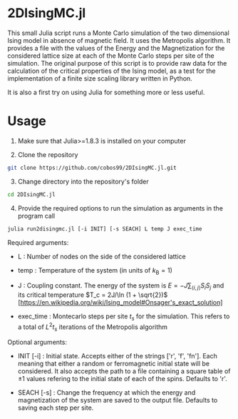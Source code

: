# 2DIsingMC.jl
This small Julia script runs a Monte Carlo simulation of the two dimensional Ising model in absence of magnetic field. It uses the Metropolis algorithm. It provides a file with the values of the Energy and the Magnetization for the considered lattice size at each of the Monte Carlo steps per site of the simulation. The original purpose of this script is to provide raw data for the calculation of the critical properties of the Ising model, as a test for the implementation of a finite size scaling library written in Python.

It is also a first try on using Julia for something more or less useful.

# Usage

1. Make sure that Julia>=1.8.3 is installed on your computer

2. Clone the repository

```bash
git clone https://github.com/cobos99/2DIsingMC.jl.git
```

3. Change directory into the repository's folder

```bash
cd 2DIsingMC.jl
```

4. Provide the required options to run the simulation as arguments in the program call

```bash
julia run2disingmc.jl [-i INIT] [-s SEACH] L temp J exec_time
```

Required arguments:
    
- L : Number of nodes on the side of the considered lattice

- temp : Temperature of the system (in units of $k_\mathrm{B} = 1$)

- J : Coupling constant. The energy of the system is $E = -J\sum_{\left\langle i,j \right\rangle} S_i S_j$ and its critical temperature $T_c = 2J/\ln (1 + \sqrt{2})$ [https://en.wikipedia.org/wiki/Ising_model#Onsager's_exact_solution]

- exec_time : Montecarlo steps per site $t_s$ for the simulation. This refers to a total of $L^2t_s$ iterations of the Metropolis algorithm

Optional arguments:

- INIT [-i] : Initial state. Accepts either of the strings ['r', 'f', 'fn']. Each meaning that either a random or ferromagnetic initial state will be considered. It also accepts the path to a file containing a square table of $\pm 1$ values refering to the initial state of each of the spins.  Defaults to 'r'.

- SEACH [-s] : Change the frequency at which the energy and magnetization of the system are saved to the output file. Defaults to saving each step per site.
